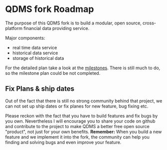 # QDMS fork Roadmap

The purpose of this QDMS fork is to build a modular, open source, cross-platform financial data providing service.

Major components:

* real time data service
* historical data service
* storage of historical data

For the detailed plan take a look at the [milestones](https://github.com/leo90skk/qdms/milestones). There is still much to do, so the milestone plan could be not completed.   

## Fix Plans & ship dates

Out of the fact that there is still no strong community behind that project, we can not set up ship dates or fix planes for new feature, bug fixing etc.

Please reckon with the fact that you have to build features and fix bugs by you own.
Nevertheless I will encourage you to share your code on github and contribute to the project to make QDMS a better free open source "product", not just for your own benefits.
**Remember:** When you build a new feature and we implement it into the fork, the community can help you finding and solving bugs and even improve your feature.
